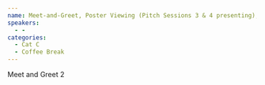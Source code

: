 ```yaml
---
name: Meet-and-Greet, Poster Viewing (Pitch Sessions 3 & 4 presenting), Coffee Break
speakers:
  - -
categories:
  - Cat C
  - Coffee Break
---
```


Meet and Greet 2

